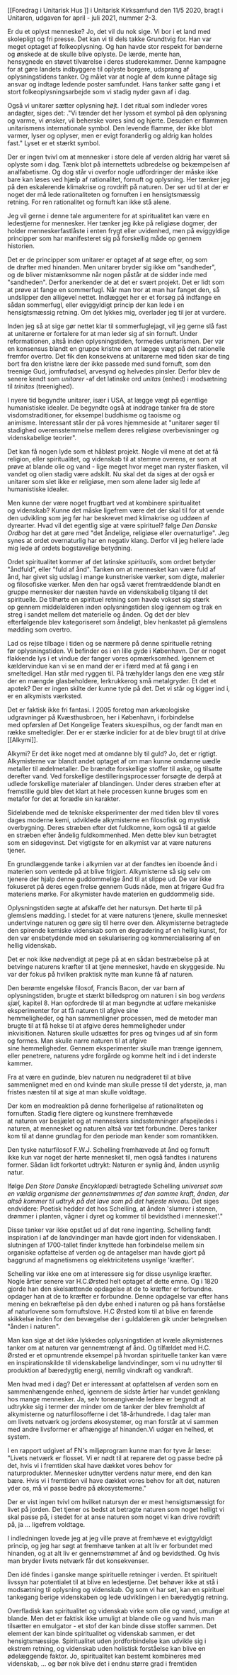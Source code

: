 [[Foredrag i Unitarisk Hus ]] i Unitarisk Kirksamfund den 11/5 2020, bragt i Unitaren, udgaven for april - juli 2021, nummer 2-3.

Er du et oplyst menneske? Jo, det vil du nok sige. Vi bor i et land med skolepligt og fri presse. Det kan vi til dels takke Grundtvig for. Han var meget optaget af folkeoplysning. Og han havde stor respekt for bønderne og ønskede at de skulle blive oplyste. De lærde, mente han, hensygnede en støvet tilværelse i deres studerekammer. Denne kampagne for at gøre landets indbyggere til oplyste borgere, udsprang af oplysningstidens tanker. Og målet var at nogle af dem kunne påtage sig ansvar og indtage ledende poster samfundet. Hans tanker satte gang i et stort folkeoplysningsarbejde som vi stadig nyder gavn af i dag. 

Også vi unitarer sætter oplysning højt. I det ritual som indleder vores andagter, siges det: ."Vi tænder det her lyssom et symbol på den oplysning og varme, vi ønsker, vil beherske vores sind og hjerte. Desuden er flammen unitarismens internationale symbol. Den levende flamme, der ikke blot varmer, lyser og oplyser, men er evigt foranderlig og aldrig kan holdes fast." Lyset er et stærkt symbol. 

Der er ingen tvivl om at mennesker i store dele af verden aldrig har været så oplyste som i dag. Tænk blot på internettets udbredelse og bekæmpelsen af analfabetisme. Og dog står vi overfor nogle udfordringer der måske ikke bare kan løses ved hjælp af rationalitet, fornuft og oplysning. Her tænker jeg på den eskalerende klimakrise og rovdrift på naturen. Der ser ud til at der er noget der må lede rationaliteten og fornuften i en hensigtsmæssig retning. For ren rationalitet og fornuft kan ikke stå alene.

Jeg vil gerne i denne tale argumentere for at spiritualitet kan være en ledestjerne for mennesker. Her tænker jeg ikke på religiøse dogmer, der holder menneskerfastlåste i enten frygt eller uvidenhed, men på eviggyldige principper som har manifesteret sig på forskellig måde op gennem historien. 

Det er de principper som unitarer er optaget af at søge efter, og som de drøfter med hinanden. Men unitarer bryder sig ikke om "sandheder", og de bliver mistænksomme når nogen påstår at de sidder inde med "sandheden". Derfor anerkender de at det er svært projekt. Det er lidt som at prøve at fange en sommerfugl. Når man tror at man har fanget den, så undslipper den alligevel nettet. Indlægget her er et forsøg på indfange en sådan sommerfugl, eller eviggyldigt princip der kan lede i en hensigtsmæssig retning. Om det lykkes mig, overlader jeg til jer at vurdere. 

Inden jeg så at sige gør nettet klar til sommerfuglejagt, vil jeg gerne slå fast at unitarerne er fortalere for at man leder sig af sin fornuft. Under reformationen, altså inden oplysningstiden, formedes unitarismen. Der var en konsensus blandt en gruppe kristne om at lægge vægt på det rationelle fremfor overtro. Det fik den konsekvens at unitarerne med tiden skar de ting bort fra den kristne lære der ikke passede med sund fornuft, som den treenige Gud, jomfrufødsel, arvesynd og helvedes pinsler. Derfor blev de senere kendt som *unitarer* -af det latinske ord *unitas* (enhed) i modsætning til *trinitas* (treenighed).

I nyere tid begyndte unitarer, især i USA, at lægge vægt på egentlige humanistiske idealer. De begyndte også at inddrage tanker fra de store visdomstraditioner, for eksempel buddhisme og taoisme og animisme. Interessant står der på vores hjemmeside at "unitarer søger til stadighed overensstemmelse mellem deres religiøse overbevisninger og videnskabelige teorier".

Det kan få nogen lyde som et håbløst projekt. Nogle vil mene at det at få religion, eller spiritualitet, og videnskab til at stemme overens, er som at prøve at blande olie og vand - lige meget hvor meget man ryster flasken, vil vandet og olien stadig være adskilt. Nu skal det da siges at der også er unitarer som slet ikke er religiøse, men som alene lader sig lede af humanistiske idealer. 

Men kunne der være noget frugtbart ved at kombinere spiritualitet og videnskab? Kunne det måske ligefrem være det der skal til for at vende den udvikling som jeg før har beskrevet med klimakrise og uddøen af dyrearter. Hvad vil det egentlig sige at være spirituel? følge *Den Danske Ordbog* har det at gøre med "det åndelige, religiøse eller overnaturlige". Jeg synes at ordet overnaturlig har en negativ klang. Derfor vil jeg hellere lade mig lede af ordets bogstavelige betydning.

Ordet spiritualitet kommer af det latinske *spiritualis*, som ordret betyder "åndfuld", eller "fuld af ånd". Tanken om at mennesket kan være fuld af ånd, har givet sig udslag i mange kunstneriske værker, som digte, malerier og filosofiske værker. Men den har også været fremtræddende blandt en gruppe mennesker der næsten havde en videnskabelig tilgang til det spirituelle. De tilhørte en spirituel retning som havde vokset sig stærk op gennem middelalderen inden oplysningstiden slog igennem og trak en streg i sandet mellem det materielle og ånden. Og det der blev efterfølgende blev kategoriseret som åndeligt, blev henkastet på glemslens mødding som overtro.

Lad os rejse tilbage i tiden og se nærmere på denne spirituelle retning før oplysningstiden. Vi befinder os i en lille gyde i København. Der er noget flakkende lys i et vindue der fanger vores opmærksomhed. Igennem et kældervindue kan vi se en mand der er i færd med at få gang i en smeltedigel. Han står med ryggen til. På træhylder langs den ene væg står der en mængde glasbeholdere, lerkrukkerog små metalgryder. Et det et apotek? Der er ingen skilte der kunne tyde på det. Det vi står og kigger ind i, er en alkymists værksted. 

Det er faktisk ikke fri fantasi. I 2005 foretog man arkæologiske udgravninger på Kvæsthusbroen, her i København, i forbindelse med opførslen af Det Kongelige Teaters skuespilhus, og der fandt man en række smeltedigler. Der er er stærke indicier for at de blev brugt til at drive [[Alkymi]].

Alkymi? Er det ikke noget med at omdanne bly til guld? Jo, det er rigtigt. Alkymisterne var blandt andet optaget af om man kunne omdanne uædle metaller til ædelmetaller. De brændte forskellige stoffer til aske, og tilsatte derefter vand. Ved forskellige destilleringsprocesser forsøgte de derpå at udlede forskellige materialer af blandingen. Under deres stræben efter at fremstille guld blev det klart at hele processen kunne bruges som en metafor for det at forædle sin karakter. 

Sideløbende med de tekniske eksperimenter der med tiden blev til vores dages moderne kemi, udviklede alkymisterne en filosofisk og mystisk overbygning. Deres stræben efter det fuldkomne, kom også til at gælde en stræben efter åndelig fuldkommenhed. Men dette blev kun betragtet som en sidegevinst. Det vigtigste for en alkymist var at være naturens tjener.

En grundlæggende tanke i alkymien var at der fandtes ien iboende ånd i materien som ventede på at blive frigjort. Alkymisterne så sig selv om tjenere der hjalp denne guddommelige ånd til at slippe ud. De var ikke fokuseret på deres egen frelse gennem Guds nåde, men at frigøre Gud fra materiens mørke. For alkymister havde materien en guddommelig side. 

Oplysningstiden søgte at afskaffe det her natursyn. Det hørte til på glemslens mødding. I stedet for at være naturens tjenere, skulle mennesket undertvinge naturen og gøre sig til herre over den. Alkymisterne betragtede den spirende kemiske videnskab som en degradering af en hellig kunst, for den var ensbetydende med en sekularisering og kommercialisering af en hellig videnskab.

Det er nok ikke nødvendigt at pege på at en sådan bestræbelse på at betvinge naturens kræfter til at tjene mennesket, havde en skyggeside. Nu var der fokus på hvilken praktisk nytte man kunne få af naturen.

Den berømte engelske filosof, Francis Bacon, der var barn af oplysningstiden, brugte et stærkt billedsprog om naturen i sin bog *verdens sjæl,* kapitel 8. Han opfordrede til at man begyndte at udføre mekaniske eksperimenter for at få naturen til afgive sine hemmeligheder, og han sammenligner processen, med de metoder man brugte til at få hekse til at afgive deres hemmeligheder under inkvisitionen. Naturen skulle udsættes for pres og tvinges ud af sin form og formes. Man skulle narre naturen til at afgive sine hemmeligheder. Gennem eksperimenter skulle man trænge igennem, eller penetrere, naturens ydre forgårde og komme helt ind i det inderste kammer.

Fra at være en gudinde, blev naturen nu nedgraderet til at blive sammenlignet med en ond kvinde man skulle presse til det yderste, ja, man fristes næsten til at sige at man skulle voldtage.

Der kom en modreaktion på denne forherligelse af rationaliteten og fornuften. Stadig flere digtere og kunstnere fremhævede at naturen var besjælet og at menneskers sindsstemninger afspejledes i naturen, at mennesket og naturen altså var tæt forbundne. Deres tanker kom til at danne grundlag for den periode man kender som romantikken.

Den tyske naturfilosof F.W.J. Schelling fremhævede at ånd og fornuft ikke kun var noget der hørte mennesket til, men også fandtes i naturens former. Sådan lidt forkortet udtrykt: Naturen er synlig ånd, ånden usynlig natur. 

Ifølge *Den Store Danske Encyklopædi* betragtede Schelling *universet som en vældig organisme der gennemstrømmes af den samme kraft, ånden, der altså kommer til udtryk på det lave som på det højeste niveau.* Det siges endvidere: Poetisk hedder det hos Schelling, at ånden 'slumrer i stenen, drømmer i planten, vågner i dyret og kommer til bevidsthed i mennesket'."

Disse tanker var ikke opstået ud af det rene ingenting. Schelling fandt inspiration i af de landvindinger man havde gjort inden for videnskaben. I slutningen af 1700-tallet finder knyttede han forbindelse mellem sin organiske opfattelse af verden og de antagelser man havde gjort på baggrund af magnetismens og elektricitetens usynlige 'kræfter'.  

Schelling var ikke ene om at interessere sig for disse usynlige kræfter. Nogle årtier senere var H.C.Ørsted helt optaget af dette emne. Og i 1820 gjorde han den skelsættende opdagelse at de to kræfter er forbundne. opdager han at de to kræfter er forbundne. Denne opdagelse var efter hans mening en bekræftelse på den dybe enhed i naturen og på hans forståelse af naturlovene som fornuftslove. H.C Ørsted kom til at blive en førende skikkelse inden for den bevægelse der i guldalderen gik under betegnelsen "ånden i naturen".

Man kan sige at det ikke lykkedes oplysningstiden at kvæle alkymisternes tanker om at naturen var gennemtrængt af ånd. Og tilfældet med H.C. Ørsted er et opmuntrende eksempel på hvordan spirituelle tanker kan være en inspirationskilde til videnskabelige landvindinger, som vi nu udnytter til produktion af bæredygtig energi, nemlig vindkraft og vandkraft.

Men hvad med i dag? Det er interessant at opfattelsen af verden som en sammenhængende enhed, igennem de sidste årtier har vundet genklang hos mange mennesker. Ja, selv toneangivende ledere er begyndt at udtrykke sig i termer der minder om de tanker der blev fremholdt af alkymisterne og naturfilosofferne i det 18-århundrede. I dag taler man om livets netværk og jordens økosystemer, og man forstår at vi sammen med andre livsformer er afhængige af hinanden.Vi udgør en helhed, et system.

I en rapport udgivet af FN's miljøprogram kunne man for tyve år læse: "Livets netværk er flosset. Vi er nødt til at reparere det og passe bedre på det, hvis vi i fremtiden skal have dækket vores behov for naturprodukter. Mennesker udnytter verdens natur mere, end den kan bære. Hvis vi i fremtiden vil have dækket vores behov for alt det, naturen yder os, må vi passe bedre på økosystemerne."

Der er vist ingen tvivl om hvilket natursyn der er mest hensigtsmæssigt for livet på jorden. Det tjener os bedst at betragte naturen som noget helligt vi skal passe på, i stedet for at anse naturen som noget vi kan drive rovdrift på, ja ... ligefrem voldtage.

I indledningen lovede jeg at jeg ville prøve at fremhæve et evigtgyldigt princip, og jeg har søgt at fremhæve tanken at alt liv er forbundet med hinanden, og at alt liv er gennemstrømmet af ånd og bevidsthed. Og hvis man bryder livets netværk får det konsekvenser.

Den idé findes i ganske mange spirituelle retninger i verden. Et spirituelt livssyn har potentialet til at blive en ledestjerne. Det behøver ikke at stå i modsætning til oplysning og videnskab. Og som vi har set, kan en spirituel tankegang berige videnskaben og lede udviklingen i en bæredygtig retning.

Overfladisk kan spiritualitet og videnskab virke som olie og vand, umulige at blande. Men det er faktisk ikke umuligt at blande olie og vand hvis man tilsætter en emulgator - et stof der kan binde disse stoffer sammen. Det element der kan binde spiritualitet og videnskab sammen, er det hensigtsmæssige. Spiritualitet uden jordforbindelse kan udvikle sig i ekstrem retning, og videnskab uden holistisk forståelse kan blive en ødelæggende faktor. Jo, spiritualitet kan bestemt kombineres med videnskab, ... og bør nok blive det i endnu større grad i fremtiden
